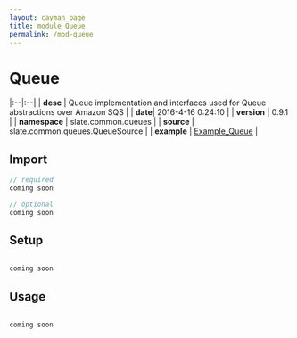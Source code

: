 ```yaml
---
layout: cayman_page
title: module Queue
permalink: /mod-queue
---
```


# Queue

|:--|:--|
| **desc** | Queue implementation and interfaces used for Queue abstractions over Amazon SQS | 
| **date**| 2016-4-16 0:24:10 |
| **version** | 0.9.1  |
| **namespace** | slate.common.queues  |
| **source** | slate.common.queues.QueueSource  |
| **example** | [Example_Queue](https://github.com/code-helix/slatekit/blob/master/src/apps/scala/slate-examples/src/main/scala/slate/examples/Example_Queue.scala) |

## Import
```scala 
// required 
coming soon

// optional 
coming soon

```

## Setup
```scala

coming soon

```

## Usage
```scala

coming soon

```

